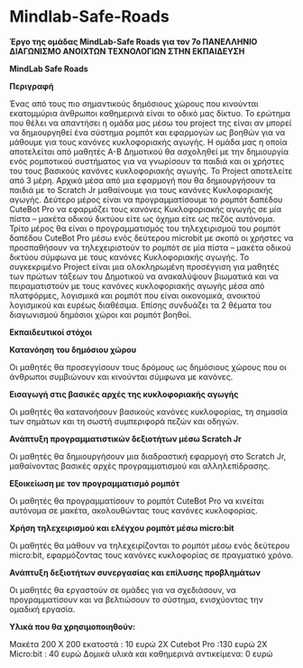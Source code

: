 # Mindlab-Safe-Roads
**Έργο της ομάδας MindLab-Safe Roads για τον 7ο ΠΑΝΕΛΛΗΝΙΟ ΔΙΑΓΩΝΙΣΜΟ ΑΝΟΙΧΤΩΝ ΤΕΧΝΟΛΟΓΙΩΝ ΣΤΗΝ ΕΚΠΑΙΔΕΥΣΗ**

**MindLab Safe Roads**


**Περιγραφή**


Ένας από τους πιο σημαντικούς δημόσιους χώρους που κινούνται εκατομμύρια άνθρωποι καθημερινά είναι το οδικό μας δίκτυο. Το ερώτημα που θέλει να απαντήσει η ομάδα μας μέσω του project της είναι αν μπορεί να δημιουργηθεί ένα σύστημα ρομπότ και εφαρμογών ως βοηθών για να μάθουμε για τους κανόνες κυκλοφοριακής αγωγής.
Η ομάδα μας η οποία αποτελείται από μαθητές A-B Δημοτικού θα ασχοληθεί με την δημιουργία ενός ρομποτικού συστήματος για να γνωρίσουν τα παιδιά και οι χρήστες του  τους βασικούς κανόνες κυκλοφοριακής αγωγής.  Το Project αποτελείτε από 3 μέρη.
Αρχικά μέσα από μια εφαρμογή που θα δημιουργήσουν τα παιδιά με το Scratch Jr μαθαίνουμε για τους κανόνες Κυκλοφοριακής αγωγής.
Δεύτερο μέρος είναι να προγραμματίσουμε το ρομπότ δαπέδου CuteBot Pro να εφαρμόζει τους κανόνες Κυκλοφοριακής αγωγής σε μία πίστα – μακέτα οδικού δικτύου είτε ως όχημα είτε ως πεζός αυτόνομα. 
Τρίτο μέρος θα είναι ο προγραμματισμός του τηλεχειρισμού του ρομπότ δαπέδου CuteBot Pro μέσω ενός δεύτερου microbit με σκοπό οι χρήστες να προσπαθήσουν να τηλεχειριστούν το ρομπότ σε μία πίστα – μακέτα οδικού δικτύου σύμφωνα με τους κανόνες Κυκλοφοριακής αγωγής.
Το συγκεκριμένο Project είναι μια ολοκληρωμένη προσέγγιση για μαθητές των πρώτων τάξεων του Δημοτικού να ανακαλύψουν βιωματικά και να πειραματιστούν με τους κανόνες κυκλοφοριακής αγωγής μέσα από πλατφόρμες, λογισμικά και ρομπότ που είναι οικονομικά, ανοικτού λογισμικού και ευρέως διαθέσιμα. 
Επίσης συνδυάζει τα 2 θέματα του διαγωνισμού δημόσιοι χώροι και ρομπότ βοηθοί. 

**Εκπαιδευτικοί στόχοι**

**Κατανόηση του δημόσιου χώρου**

Οι μαθητές θα προσεγγίσουν τους δρόμους ως δημόσιους χώρους που οι άνθρωποι συμβιώνουν και κινούνται σύμφωνα με κανόνες.

**Εισαγωγή στις βασικές αρχές της κυκλοφοριακής αγωγής**

Οι μαθητές θα κατανοήσουν βασικούς κανόνες κυκλοφορίας, τη σημασία των σημάτων και τη σωστή συμπεριφορά πεζών και οδηγών.


**Ανάπτυξη προγραμματιστικών δεξιοτήτων μέσω Scratch Jr**

Οι μαθητές θα δημιουργήσουν μια διαδραστική εφαρμογή στο Scratch Jr, μαθαίνοντας βασικές αρχές προγραμματισμού και αλληλεπίδρασης.

**Εξοικείωση με τον προγραμματισμό ρομπότ**

Οι μαθητές θα προγραμματίσουν το ρομπότ CuteBot Pro να κινείται αυτόνομα σε μακέτα, ακολουθώντας τους κανόνες κυκλοφορίας.
  
**Χρήση τηλεχειρισμού και ελέγχου ρομπότ μέσω micro:bit**

Οι μαθητές θα μάθουν να τηλεχειρίζονται το ρομπότ μέσω ενός δεύτερου micro:bit, εφαρμόζοντας τους κανόνες κυκλοφορίας σε πραγματικό χρόνο.


 **Ανάπτυξη δεξιοτήτων συνεργασίας και επίλυσης προβλημάτων**
 
Οι μαθητές θα εργαστούν σε ομάδες για να σχεδιάσουν, να προγραμματίσουν και να βελτιώσουν το σύστημα, ενισχύοντας την ομαδική εργασία.



**Υλικά που θα χρησιμοποιηθούν:**

Μακέτα 200 Χ 200 εκατοστά : 10 ευρώ
2X Cutebot Pro :130 ευρώ
2Χ Micro:bit : 40 ευρώ
Δομικά υλικά και καθημερινά αντικείμενα: 0 ευρώ

